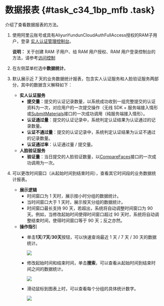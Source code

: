 # 数据报表 {#task_c34_1bp_mfb .task}

介绍了查看数据报表的方法。

1.  使用阿里云账号或具有AliyunYundunCloudAuthFullAccess授权的RAM子用户，登录 [实人认证管理控制台](https://yundun.console.aliyun.com/?p=cloudauth)。 

    **说明：** 关于创建 RAM 子用户、给 RAM 用户授权、RAM 用户登录控制台的方法，请参考[访问控制](https://help.aliyun.com/document_detail/57445.html)

2.  在左侧菜单栏选中**数据统计**。 
3.  默认展示近 7 天的业务数据统计报表，包含实人认证服务和人脸验证服务两部分，其中的数据含义解释如下： 
    -   **实人认证服务**
        -   **提交量**：提交的认证记录数量，以系统成功收到一组完整提交的认证资料为一次，对应用户的一次提交操作（无线 SDK + 服务端接入情形或[SubmitMaterials](https://help.aliyun.com/document_detail/58176.html)接口的一次成功调用（纯服务端接入情形）。
        -   **认证通过量**：提交的认证记录中，系统判定认证结果为认证通过的记录数量。
        -   **认证不通过量**：提交的认证记录中，系统判定认证结果为认证不通过的记录数量。
        -   **认证通过率**：认证通过量 / 提交量。
    -   **人脸验证服务**
        -   **验证量**：当日提交的人脸验证数量，以[CompareFaces](https://help.aliyun.com/document_detail/59317.html)接口的一次成功调用为一次。
4.  可以更改时间窗口（从起始时间到结束时间），查看其它时间段的业务数据统计报表。 
    -   **展示逻辑**
        -   时间窗口为 1 天时，展示按小时分组的数据统计。
        -   当时间窗口大于 1 天时，展示按天分组的数据统计。
        -   时间窗口最长支持 90 天，若超出，系统将自动调整时间窗口为 90 天。例如，当修改起始时间使得时间窗口超过 90 天时，系统将自动调整结束时间，使得时间窗口等于 90 天；反之亦然。
    -   **操作指引**
        -   单击**1天**/**7天**/**30天**按钮，可以快速查询最近 1 天 / 7 天 / 30 天的数据统计。

            ![](http://static-aliyun-doc.oss-cn-hangzhou.aliyuncs.com/assets/img/13529/154045815113997_zh-CN.png)

        -   修改起始时间和结束时间，单击**搜索**，可以查看从起始时间到结束时间之间的数据统计。

            ![](http://static-aliyun-doc.oss-cn-hangzhou.aliyuncs.com/assets/img/13529/154045815113998_zh-CN.png)

        -   滑动鼠标到图表上时，可以查看每个分组的具体统计数字。

            ![](http://static-aliyun-doc.oss-cn-hangzhou.aliyuncs.com/assets/img/13529/154045815113999_zh-CN.png)


